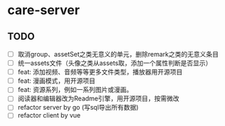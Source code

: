 # care-server

## TODO

- [ ] 取消group、assetSet之类无意义的单元，删除remark之类的无意义条目
- [ ] 统一assets文件（头像之类从assets取，添加一个属性判断是否显示）
- [ ] feat: 添加视频、音频等等更多文件类型，播放器用开源项目
- [ ] feat: 漫画模式，用开源项目
- [ ] feat: 资源系列，例如一系列图片或漫画。
- [ ] 阅读器和编辑器改为Readme引擎，用开源项目，按需微改
- [ ] refactor server by go (写sql导出所有数据)
- [ ] refactor client by vue
